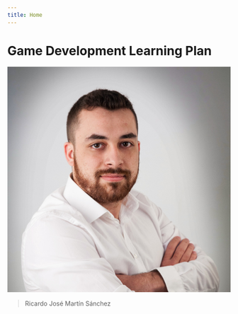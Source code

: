 ```yaml
---
title: Home
---
```


# Game Development Learning Plan

![Success](../assets/ricardo.jpg)

> Ricardo José Martín Sánchez